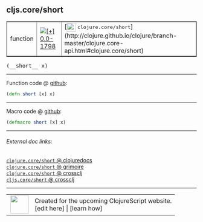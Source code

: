 ## cljs.core/short



 <table border="1">
<tr>
<td>function</td>
<td><a href="https://github.com/cljsinfo/cljs-api-docs/tree/0.0-1798"><img valign="middle" alt="[+] 0.0-1798" title="Added in 0.0-1798" src="https://img.shields.io/badge/+-0.0--1798-lightgrey.svg"></a> </td>
<td>
[<img height="24px" valign="middle" src="http://i.imgur.com/1GjPKvB.png"> <samp>clojure.core/short</samp>](http://clojure.github.io/clojure/branch-master/clojure.core-api.html#clojure.core/short)
</td>
</tr>
</table>


 <samp>
(__short__ x)<br>
</samp>

---







Function code @ [github](https://github.com/clojure/clojurescript/blob/r1853/src/cljs/cljs/core.cljs#L1493):

```clj
(defn short [x] x)
```

<!--
Repo - tag - source tree - lines:

 <pre>
clojurescript @ r1853
└── src
    └── cljs
        └── cljs
            └── <ins>[core.cljs:1493](https://github.com/clojure/clojurescript/blob/r1853/src/cljs/cljs/core.cljs#L1493)</ins>
</pre>

-->

---

Macro code @ [github](https://github.com/clojure/clojurescript/blob/r1853/src/clj/cljs/core.clj#L283):

```clj
(defmacro short [x] x)
```

<!--
Repo - tag - source tree - lines:

 <pre>
clojurescript @ r1853
└── src
    └── clj
        └── cljs
            └── <ins>[core.clj:283](https://github.com/clojure/clojurescript/blob/r1853/src/clj/cljs/core.clj#L283)</ins>
</pre>
-->

---


###### External doc links:

[`clojure.core/short` @ clojuredocs](http://clojuredocs.org/clojure.core/short)<br>
[`clojure.core/short` @ grimoire](http://conj.io/store/v1/org.clojure/clojure/1.7.0-beta3/clj/clojure.core/short/)<br>
[`clojure.core/short` @ crossclj](http://crossclj.info/fun/clojure.core/short.html)<br>
[`cljs.core/short` @ crossclj](http://crossclj.info/fun/cljs.core.cljs/short.html)<br>

---

 <table>
<tr><td>
<img valign="middle" align="right" width="48px" src="http://i.imgur.com/Hi20huC.png">
</td><td>
Created for the upcoming ClojureScript website.<br>
[edit here] | [learn how]
</td></tr></table>

[edit here]:https://github.com/cljsinfo/cljs-api-docs/blob/master/cljsdoc/cljs.core_short.cljsdoc
[learn how]:https://github.com/cljsinfo/cljs-api-docs/wiki/cljsdoc-files

<!--

This information was too distracting to show to readers, but I'll leave it
commented here since it is helpful to:

- pretty-print the data used to generate this document
- and show how to retrieve that data



The API data for this symbol:

```clj
{:ns "cljs.core",
 :name "short",
 :signature ["[x]"],
 :history [["+" "0.0-1798"]],
 :type "function",
 :full-name-encode "cljs.core_short",
 :source {:code "(defn short [x] x)",
          :title "Function code",
          :repo "clojurescript",
          :tag "r1853",
          :filename "src/cljs/cljs/core.cljs",
          :lines [1493]},
 :extra-sources [{:code "(defmacro short [x] x)",
                  :title "Macro code",
                  :repo "clojurescript",
                  :tag "r1853",
                  :filename "src/clj/cljs/core.clj",
                  :lines [283]}],
 :full-name "cljs.core/short",
 :clj-symbol "clojure.core/short"}

```

Retrieve the API data for this symbol:

```clj
;; from Clojure REPL
(require '[clojure.edn :as edn])
(-> (slurp "https://raw.githubusercontent.com/cljsinfo/cljs-api-docs/catalog/cljs-api.edn")
    (edn/read-string)
    (get-in [:symbols "cljs.core/short"]))
```

-->
